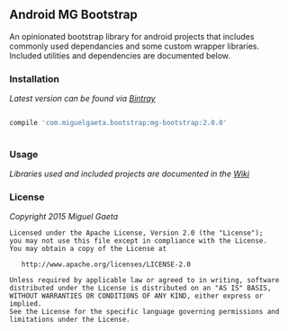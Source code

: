 ## Android MG Bootstrap

An opinionated bootstrap library for android projects that includes commonly used dependancies and some custom wrapper libraries.  Included utilities and dependencies are documented below.

### Installation

*Latest version can be found via [Bintray](https://bintray.com/bintray/jcenter)*

```groovy

compile 'com.miguelgaeta.bootstrap:mg-bootstrap:2.0.0'
    
```

### Usage

*Libraries used and included projects are documented in the [Wiki](https://github.com/mrkcsc/android-mg-bootstrap/wiki)*

### License

*Copyright 2015 Miguel Gaeta*

    Licensed under the Apache License, Version 2.0 (the "License");
    you may not use this file except in compliance with the License.
    You may obtain a copy of the License at

       http://www.apache.org/licenses/LICENSE-2.0

    Unless required by applicable law or agreed to in writing, software
    distributed under the License is distributed on an "AS IS" BASIS,
    WITHOUT WARRANTIES OR CONDITIONS OF ANY KIND, either express or implied.
    See the License for the specific language governing permissions and
    limitations under the License.
